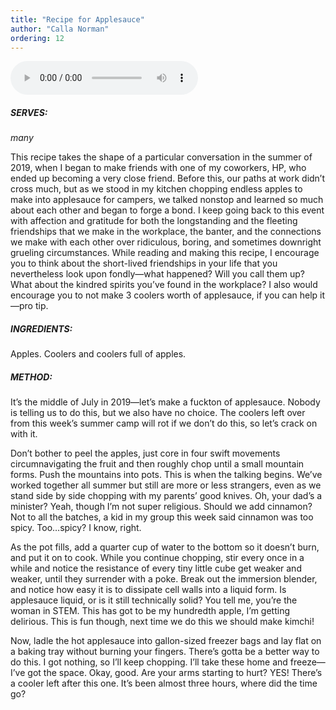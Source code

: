 ```yaml
---
title: "Recipe for Applesauce"
author: "Calla Norman"
ordering: 12
---
```


<audio controls src="/assets/images/zine/z3/Applesauce.m4a">
<a href="/assets/images/zine/z3/Applesauce.m4a">Download audio</a>
</audio>

##### SERVES:

_many_

This recipe takes the shape of a particular conversation in the summer of 2019, when I began to make friends with one of my coworkers, HP, who ended up becoming a very close friend. Before this, our paths at work didn’t cross much, but as we stood in my kitchen chopping endless apples to make into applesauce for campers, we talked nonstop and learned so much about each other and began to forge a bond. I keep going back to this event with affection and gratitude for both the longstanding and the fleeting friendships that we make in the workplace, the banter, and the connections we make with each other over ridiculous, boring, and sometimes downright grueling circumstances. While reading and making this recipe, I encourage you to think about the short-lived friendships in your life that you nevertheless look upon fondly—what happened? Will you call them up? What about the kindred spirits you’ve found in the workplace? I also would encourage you to not make 3 coolers worth of applesauce, if you can help it—pro tip.

##### INGREDIENTS:

Apples. Coolers and coolers full of apples.

##### METHOD:

It’s the middle of July in 2019—let’s make a fuckton of applesauce. Nobody is telling us to do this, but we also have no choice. The coolers left over from this week’s summer camp will rot if we don’t do this, so let’s crack on with it.

Don’t bother to peel the apples, just core in four swift movements circumnavigating the fruit and then roughly chop until a small mountain forms. Push the mountains into pots. This is when the talking begins. We’ve worked together all summer but still are more or less strangers, even as we stand side by side chopping with my parents’ good knives. Oh, your dad’s a minister? Yeah, though I’m not super religious. Should we add cinnamon? Not to all the batches, a kid in my group this week said cinnamon was too spicy. Too…spicy? I know, right.

As the pot fills, add a quarter cup of water to the bottom so it doesn’t burn, and put it on to cook. While you continue chopping, stir every once in a while and notice the resistance of every tiny little cube get weaker and weaker, until they surrender with a poke. Break out the immersion blender, and notice how easy it is to dissipate cell walls into a liquid form. Is applesauce liquid, or is it still technically solid? You tell me, you’re the woman in STEM. This has got to be my hundredth apple, I’m getting delirious. This is fun though, next time we do this we should make kimchi!

Now, ladle the hot applesauce into gallon-sized freezer bags and lay flat on a baking tray without burning your fingers. There’s gotta be a better way to do this. I got nothing, so I’ll keep chopping. I’ll take these home and freeze—I’ve got the space. Okay, good. Are your arms starting to hurt? YES! There’s a cooler left after this one. It’s been almost three hours, where did the time go?
